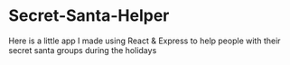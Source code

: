 # Secret-Santa-Helper

Here is a little app I made using React & Express to help people with their secret santa groups during the holidays
